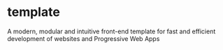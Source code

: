 # template
A modern, modular and intuitive front-end template for fast and efficient development of websites and Progressive Web Apps
